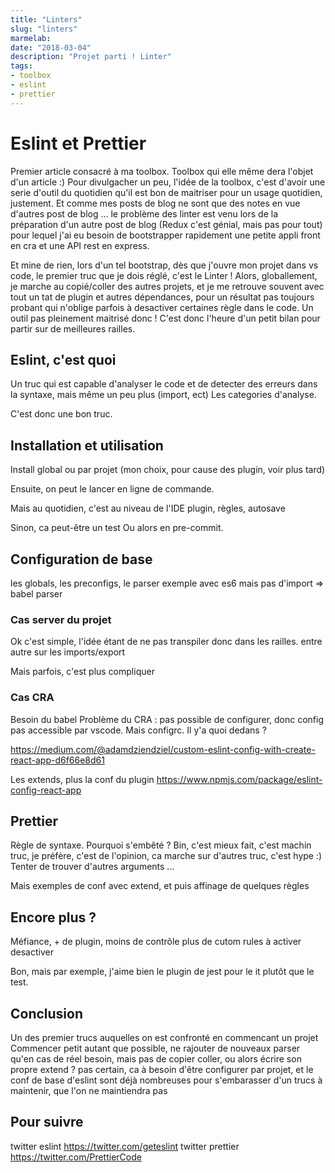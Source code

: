```yaml
---
title: "Linters"
slug: "linters"
marmelab:
date: "2018-03-04"
description: "Projet parti ! Linter"
tags:
- toolbox
- eslint
- prettier
---
```


# Eslint et Prettier

Premier article consacré à ma toolbox. Toolbox qui elle même dera l'objet d'un article :) Pour divulgacher un peu, l'idée de la toolbox, c'est d'avoir une serie d'outil du quotidien qu'il est bon de maitriser pour un usage quotidien, justement. Et comme mes posts de blog ne sont que des notes en vue d'autres post de blog ... le problème des linter est venu lors de la préparation d'un autre post de blog (Redux c'est génial, mais pas pour tout) pour lequel j'ai eu besoin de bootstrapper rapidement une petite appli front en cra et une API rest en express.

Et mine de rien, lors d'un tel bootstrap, dès que j'ouvre mon projet dans vs code, le premier truc que je dois réglé, c'est le Linter ! Alors, globallement, je marche au copié/coller des autres projets, et je me retrouve souvent avec tout un tat de plugin et autres dépendances, pour un résultat pas toujours probant qui n'oblige parfois à desactiver certaines règle dans le code. 
Un outil pas pleinement maitrisé donc ! C'est donc l'heure d'un petit bilan pour partir sur de meilleures railles.

## Eslint, c'est quoi
Un truc qui est capable d'analyser le code et de detecter des erreurs dans la syntaxe, mais même un peu plus (import, ect)
Les categories d'analyse.

C'est donc une bon truc.

## Installation et utilisation

Install global ou par projet (mon choix, pour cause des plugin, voir plus tard)

Ensuite, on peut le lancer en ligne de commande.

Mais au quotidien, c'est au niveau de l'IDE
plugin, règles, autosave

Sinon, ca peut-être un test
Ou alors en pre-commit.

## Configuration de base

les globals, les preconfigs, le parser
exemple avec es6 mais pas d'import => babel parser

### Cas server du projet
Ok c'est simple, l'idée étant de ne pas transpiler donc dans les railles. entre autre sur les imports/export

Mais parfois, c'est plus compliquer

### Cas CRA
Besoin du babel
Problème du CRA : pas possible de configurer, donc config pas accessible par vscode. Mais configrc. Il y'a quoi dedans ?

https://medium.com/@adamdziendziel/custom-eslint-config-with-create-react-app-d6f66e8d61

Les extends, plus la conf du plugin  https://www.npmjs.com/package/eslint-config-react-app 

## Prettier

Règle de syntaxe. Pourquoi s'embêté ? Bin, c'est mieux fait, c'est machin truc, je préfère, c'est de l'opinion, ca marche sur d'autres truc, c'est hype :)
Tenter de trouver d'autres arguments ...

Mais exemples de conf avec extend, et puis affinage de quelques règles

## Encore plus ?

Méfiance, + de plugin, moins de contrôle plus de cutom rules à activer desactiver

Bon, mais par exemple, j'aime bien le plugin de jest pour le it plutôt que le test.

## Conclusion
Un des premier trucs auquelles on est confronté en commencant un projet
Commencer petit autant que possible, ne rajouter de nouveaux parser qu'en cas de réel besoin, 
mais pas de copier coller, ou alors écrire son propre extend ? pas certain, ca à besoin d'être configurer par projet, et le conf de base d'eslint sont déjà nombreuses pour s'embarasser d'un trucs à maintenir, que l'on ne maintiendra pas

## Pour suivre
twitter eslint https://twitter.com/geteslint
twitter prettier https://twitter.com/PrettierCode


